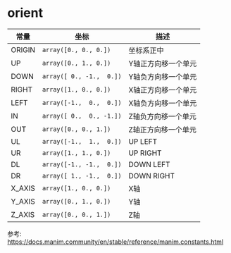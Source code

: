 # orient


常量|坐标|描述
--|--|--
ORIGIN|`array([0., 0., 0.])`|坐标系正中
UP|`array([0., 1., 0.])`|Y轴正方向移一个单元
DOWN|`array([ 0., -1.,  0.])`|Y轴负方向移一个单元
RIGHT|`array([1., 0., 0.])`|X轴正方向移一个单元
LEFT|`array([-1.,  0.,  0.])`|X轴负方向移一个单元
IN|`array([ 0.,  0., -1.])`|Z轴负方向移一个单元
OUT|`array([0., 0., 1.])`|Z轴正方向移一个单元
UL|`array([-1.,  1.,  0.])`|UP LEFT
UR|`array([1., 1., 0.])`|UP RIGHT
DL|`array([-1., -1.,  0.])`|DOWN LEFT
DR|`array([ 1., -1.,  0.])`|DOWN RIGHT
X_AXIS|`array([1., 0., 0.])`|X轴
Y_AXIS|`array([0., 1., 0.])`|Y轴
Z_AXIS|`array([0., 0., 1.])`|Z轴






参考:
https://docs.manim.community/en/stable/reference/manim.constants.html